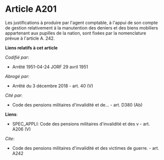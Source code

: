 # Article A201

Les justifications à produire par l'agent comptable, à l'appui de son compte de gestion relativement à la manutention des
deniers et des biens mobiliers appartenant aux pupilles de la nation, sont fixées par la nomenclature prévue à l'article A.
242.

**Liens relatifs à cet article**

_Codifié par_:

  - Arrêté 1951-04-24 JORF 29 avril 1951

_Abrogé par_:

  - Arrêté du 3 décembre 2018 - art. 40 (V)

_Cité par_:

  - Code des pensions militaires d'invalidité et de... - art. D380 (Ab)

**Liens**:

  - SPEC_APPLI: Code des pensions militaires d'invalidité et des v - art. A206 (V)

_Cite_:

  - Code des pensions militaires d'invalidité et des victimes de guerre. - art. A242
